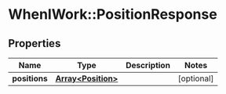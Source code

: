 # WhenIWork::PositionResponse

## Properties
Name | Type | Description | Notes
------------ | ------------- | ------------- | -------------
**positions** | [**Array&lt;Position&gt;**](Position.md) |  | [optional] 


